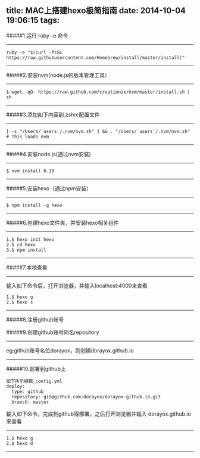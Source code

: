 title: MAC上搭建hexo极简指南
date: 2014-10-04 19:06:15
tags:
---
#####1.运行 ruby -e 命令
___________________________________________________
	
	ruby -e "$(curl -fsSL https://raw.githubusercontent.com/Homebrew/install/master/install)"
___________________________________________________	
#####2.安装nvm(node.js的版本管理工具）
___________________________________________________
	
	$ wget -qO- https://raw.github.com/creationix/nvm/master/install.sh | sh
___________________________________________________
#####3.添加如下内容到.zshrc配置文件
___________________________________________________
	
	[ -s "/Users/`users`/.nvm/nvm.sh" ] && . "/Users/`users`/.nvm/nvm.sh" # This loads nvm
___________________________________________________	
#####4.安装node.js(通过nvm安装)
___________________________________________________

	$ nvm install 0.10
___________________________________________________
#####5.安装hexo（通过npm安装）
___________________________________________________

	$ npm install -g hexo
___________________________________________________
#####6.创建hexo文件夹，并安装hexo相关组件
____________________________________________________

	1.$ hexo init hexo
	2.$ cd hexo
	3.$ npm install
___________________________________________________
#####7.本地查看
___________________________________________________
  输入如下命令后，打开浏览器，并输入localhost:4000来查看

	1.$ hexo g
	2.$ hexo s
___________________________________________________	
#####8.注册github账号

#####9.创建github账号同名repository
___________________________________________________

   eg:github账号名位dorayox，则创建dorayox.github.io
 ___________________________________________________  
#####10.部署到github上
	
	如下所示编辑_config.yml
	deploy:
	  type: github
	  repository: git@github.com:dorayox/dorayox.github.io.git
	  branch: master
输入如下命令，完成到github得部署，之后打开浏览器并输入	dorayox.github.io来查看
___________________________________________________	
	1.$ hexo g
	2.$ hexo d
___________________________________________________